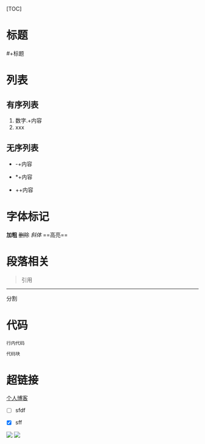 [TOC]
# 标题
 #+标题

# 列表
## 有序列表
1. 数字.+内容
2. xxx
## 无序列表
- -+内容
* *+内容
+ ++内容

# 字体标记
**加粗**
~~删除~~
*斜体*
==高亮==

# 段落相关
> 引用
---
分割

# 代码
`行内代码`
```js
代码块
```

# 超链接
[个人博客](zhaohs.cn)


- [ ] sfdf
- [x] sff


[sdfsd]:dgdfg 
![](https://zhaohs-1256193330.cos.ap-nanjing.myqcloud.com/image/11-%E6%88%91%E7%9A%84%E5%A5%96%E5%93%81%E9%A1%B5%EF%BC%88%E6%9C%89%E6%A0%87%E9%A2%98%EF%BC%89.png?q-sign-algorithm=sha1&q-ak=AKID7KkJiE0jhmhMVTYtHG7cccYyLAVn1pOWYvsaWzqnbc-riPDeHFzBevyWJ-NHD4HA&q-sign-time=1676738372;1676741972&q-key-time=1676738372;1676741972&q-header-list=host&q-url-param-list=&q-signature=9ae36de0cbd6776b220ed2e2f161f98eed307647&x-cos-security-token=5P2RR8gDMbXGIa98nCMYdy42A7f1SrEaa261a2875496f0924b24f4cbc6856cd1O951397blTOJPVrA8Qj9Mw-3nZvFoetR8g-x8OHI9MLduFrE7oMhn3TEbTf3w3PaQfdctmosp__np5wFPfixlNe-JuHL4aZ8jB55GTsIb9KOgbYyqgSbEECDGiga6mCUwAc1eO7k5694TFBkUw5qcLv8u4PaYWWS2BMTTTP2LcwMDhy2-e4de0B-eDiDITi-)
![](http://os.zhaohs.cn/message-bg.png)
